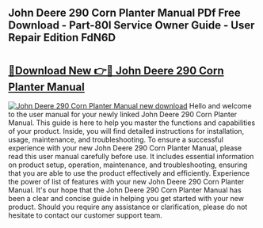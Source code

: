 ## John Deere 290 Corn Planter Manual PDf Free Download - Part-80l Service Owner Guide - User Repair Edition FdN6D

# <h2><a href="http://bc94654.oget.top/?id=John+Deere+290+Corn+Planter+Manual">🔗Download New 👉🔴 John Deere 290 Corn Planter Manual</a></h2>

[![John Deere 290 Corn Planter Manual new download](https://i.imgur.com/5g1atiW.png)](http://bc94654.oget.top/?id=John+Deere+290+Corn+Planter+Manual)
Hello and welcome to the user manual for your newly linked John Deere 290 Corn Planter Manual. This guide is here to help you master the functions and capabilities of your product. Inside, you will find detailed instructions for installation, usage, maintenance, and troubleshooting. To ensure a successful experience with your new John Deere 290 Corn Planter Manual, please read this user manual carefully before use. It includes essential information on product setup, operation, maintenance, and troubleshooting, ensuring that you are able to use the product effectively and efficiently. Experience the power of list of features with your new John Deere 290 Corn Planter Manual. It's our hope that the John Deere 290 Corn Planter Manual has been a clear and concise guide in helping you get started with your new product. Should you require any assistance or clarification, please do not hesitate to contact our customer support team.
